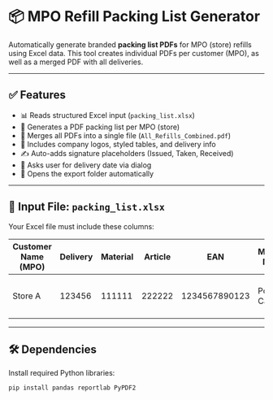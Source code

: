 # 📦 MPO Refill Packing List Generator

Automatically generate branded **packing list PDFs** for MPO (store) refills using Excel data. This tool creates individual PDFs per customer (MPO), as well as a merged PDF with all deliveries.

---

## ✅ Features

- 📊 Reads structured Excel input (`packing_list.xlsx`)
- 🧾 Generates a PDF packing list per MPO (store)
- 📎 Merges all PDFs into a single file (`All_Refills_Combined.pdf`)
- 🎨 Includes company logos, styled tables, and delivery info
- ✍️ Auto-adds signature placeholders (Issued, Taken, Received)
- 📅 Asks user for delivery date via dialog
- 📁 Opens the export folder automatically

---

## 📂 Input File: `packing_list.xlsx`

Your Excel file must include these columns:

| Customer Name (MPO) | Delivery | Material | Article | EAN | Material Name | Qty | Collab Order | Delivery Address |
|---------------------|----------|----------|---------|-----|----------------|-----|----------------|------------------|
| Store A             | 123456   | 111111   | 222222  | 1234567890123    | Power Cable   | 10  | ORD001         | Some Street 123, City |

---

## 🛠 Dependencies

Install required Python libraries:

```bash
pip install pandas reportlab PyPDF2
